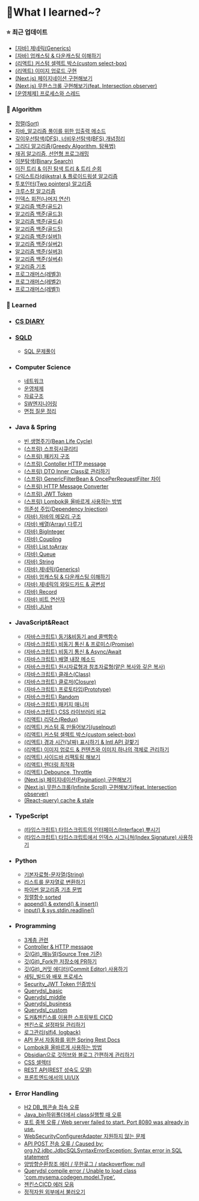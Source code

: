 # 📝What I learned~?

### ⭐ 최근 업데이트

- [\[자바\] 제네릭(Generics)](https://github.com/g4dalcom/dev_vault/blob/main/Studying/Java%26Spring/%EC%9E%90%EB%B0%94_%EC%A0%9C%EB%84%A4%EB%A6%AD(Generics).md)
- [\[자바\] 업캐스팅 & 다운캐스팅 이해하기](https://github.com/g4dalcom/dev_vault/blob/main/Studying/Java&Spring/%EC%9E%90%EB%B0%94_%EC%97%85%EC%BA%90%EC%8A%A4%ED%8C%85_%EB%8B%A4%EC%9A%B4%EC%BA%90%EC%8A%A4%ED%8C%85.md)
- [(리액트) 커스텀 셀렉트 박스(custom select-box)](Studying/JavaScript&React/리액트_커스텀_셀렉트박스(select_box).md)
- [(리액트) 이미지 업로드 구현](https://github.com/g4dalcom/dev_vault/blob/main/Studying/JavaScript%26React/%EB%A6%AC%EC%95%A1%ED%8A%B8_%EC%9D%B4%EB%AF%B8%EC%A7%80%EC%97%85%EB%A1%9C%EB%93%9C_(upload).md)
- [(Next.js) 페이지네이션 구현해보기](https://github.com/g4dalcom/dev_vault/blob/main/Studying/JavaScript%26React/Next.js_%ED%8E%98%EC%9D%B4%EC%A7%80%EB%84%A4%EC%9D%B4%EC%85%98(Pagination).md)
- [(Next.js) 무한스크롤 구현해보기(feat. Intersection observer)](https://github.com/g4dalcom/dev_vault/blob/main/Studying/JavaScript%26React/Next.js_%EB%AC%B4%ED%95%9C%EC%8A%A4%ED%81%AC%EB%A1%A4(Infinite_scroll)_IntersectionObserver.md)
- [\[운영체제\] 프로세스와 스레드](https://github.com/g4dalcom/dev_vault/blob/main/Studying/CS/%EC%9A%B4%EC%98%81%EC%B2%B4%EC%A0%9C/%ED%94%84%EB%A1%9C%EC%84%B8%EC%8A%A4(Process)%EC%99%80%20%20%EC%8A%A4%EB%A0%88%EB%93%9C(Thread).md)

### 🔎 Algorithm

- [정렬(Sort)](/Algorithm/정렬(Sort))
- [자바_알고리즘 풀이를 위한 입출력 메소드](/Algorithm/자바_알고리즘_풀이를_위한_입출력메소드.md)
- [깊이우선탐색(DFS), 너비우선탐색(BFS) 개념정리](/Algorithm/깊이우선탐색(DFS)_너비우선탐색(BFS)_개념정리.md)
- [그리디 알고리즘(Greedy Algorithm, 탐욕법)](/Algorithm/그리디_알고리즘(Greedy_Algorithm,_탐욕법).md)
- [재귀 알고리즘, 선언형 프로그래밍](/Algorithm/재귀_알고리즘_선언적프로그래밍.md)
- [이분탐색(Binary Search)](/Algorithm/이분_탐색(Binary_Search).md)
- [이진 트리 & 이진 탐색 트리 & 트리 순회](/Algorithm/이진트리_이진탐색_트리순회(Tree_Travelsal).md)
- [다익스트라(dijkstra) & 플로이드워셜 알고리즘](/Algorithm/다익스트라(dijkstra)_플로이드워셜_알고리즘.md)
- [투포인터(Two pointers) 알고리즘](/Algorithm/투포인터_알고리즘.md)
- [크루스칼 알고리즘](/Algorithm/크루스칼_알고리즘.md)
- [인덱스 회전(나머지 연산)](/Algorithm/인덱스_회전(나머지_연산).md)
- [알고리즘 백준(골드2)](/Algorithm/백준(골드2))
- [알고리즘 백준(골드3)](/Algorithm/백준(골드3))
- [알고리즘 백준(골드4)](/Algorithm/백준(골드4))
- [알고리즘 백준(골드5)](/Algorithm/백준(골드5))
- [알고리즘 백준(실버1)](/Algorithm/백준(실버1))
- [알고리즘 백준(실버2)](/Algorithm/백준(실버2))
- [알고리즘 백준(실버3)](/Algorithm/백준(실버3))
- [알고리즘 백준(실버4)](/Algorithm/백준(실버4))
- [알고리즘 기초](/Algorithm/기초)
- [프로그래머스(레벨3)](/Algorithm/프로그래머스(레벨3))
- [프로그래머스(레벨2)](/Algorithm/프로그래머스(레벨2))
- [프로그래머스(레벨1)](/Algorithm/프로그래머스(레벨1))


### 🔎 Learned

- ### [CS DIARY](/Studying/CS_DIARY)

- ### [SQLD](/Studying/SQLD)
	- [SQL 문제풀이](/Studying/SQLD/프로그래머스)

- ### Computer Science
	- [네트워크](Studying/CS/네트워크)
	- [운영체제](Studying/CS/운영체제)
	- [자료구조](Studying/CS/자료구조)
	- [SW엔지니어링](Studying/CS/SW엔지니어링)
	- [면접 질문 정리](Studying/CS/면접질문정리)


- ### Java & Spring
	- [빈 생명주기(Bean Life Cycle)](Studying/Java&Spring/빈_생명주기(Bean_Life_Cycle).md)
	- [(스프링) 스프링시큐리티](Studying/Java&Spring/스프링_스프링시큐리티_플로우.md)
	- [(스프링) 패키지 구조](Studying/Java&Spring/스프링_패키지_구조.md)
	- [(스프링) Contoller HTTP message](Studying/Java&Spring/스프링_Controller_HTTPmessage.md)
	- [(스프링) DTO Inner Class로 관리하기](Studying/Java&Spring/스프링_DTO_Inner_Class로_관리하기.md)
	- [(스프링) GenericFilterBean & OncePerRequestFilter 차이](Studying/Java&Spring/스프링_GenericFilterBean_OncePerRequestFilter.md)
	- [(스프링) HTTP Message Converter](Studying/Java&Spring/스프링_HTTP_Message_Converter.md)
	- [(스프링) JWT Token](Studying/Java&Spring/스프링_JWT_Token.md)
	- [(스프링) Lombok을 올바르게 사용하는 방법](Studying/Java&Spring/Lombok을_올바르게_사용하는_방법.md)
	- [의존성 주입(Dependency Injection)](Studying/Java&Spring/의존성_주입(DI).md)
	- [(자바) 자바의 메모리 구조](Studying/Java&Spring/자바_메모리_구조.md)
	- [(자바) 배열(Array) 다루기](Studying/Java&Spring/자바_배열(Array)_다루기.md)
	- [(자바) BigInteger](Studying/Java&Spring/자바_BigInteger.md)
	- [(자바) Coupling](Studying/Java&Spring/자바_Coupling.md)
	- [(자바) List toArray](Studying/Java&Spring/자바_List_toArray.md)
	- [(자바) Queue](Studying/Java&Spring/자바_Queue.md)
	- [(자바) String](Studying/Java&Spring/자바_String.md)
	- [(자바) 제네릭(Generics)](Studying/Java&Spring/자바_제네릭(Generics).md)
	- [(자바) 업캐스팅 & 다운캐스팅 이해하기](Studying/Java&Spring/자바_업캐스팅_다운캐스팅.md)
	- [(자바) 제네릭의 와일드카드 & 공변성](Studying/Java&Spring/자바_제네릭_와일드카드_공변.md)
	- [(자바) Record](Studying/Java&Spring/자바_record.md)
	- [(자바) 비트 연산자](Studying/Java&Spring/자바_비트연산자.md)
	- [(자바) JUnit](Studying/Java&Spring/자바_JUnit.md)


- ### JavaScript&React
	- [(자바스크립트) 동기&비동기 and 콜백함수](Studying/JavaScript&React/자바스크립트_동기&비동기_콜백함수.md)
	- [(자바스크립트) 비동기 통신 & 프로미스(Promise)](Studying/JavaScript&React/자바스크립트_비동기통신_Promise.md)
	- [(자바스크립트) 비동기 통신 & Async/Await](Studying/JavaScript&React/자바스크립트_비동기통신_Async_Await.md)
	- [(자바스크립트) 배열 내장 메소드](Studying/JavaScript&React/자바스크립트_배열내장메서드.md)
	- [(자바스크립트) 원시자료형과 참조자료형(얕은 복사와 깊은 복사)](Studying/JavaScript&React/자바스크립트_원시자료형과_참조자료형(얕은_복사와_깊은_복사).md)
	- [(자바스크립트) 클래스(Class)](Studying/JavaScript&React/자바스크립트_클래스.md)
	- [(자바스크립트) 클로저(Closure)](Studying/JavaScript&React/자바스크립트_클로저(Closure).md)
	- [(자바스크립트) 프로토타입(Prototype)](Studying/JavaScript&React/자바스크립트_프로토타입(Prototype).md)
	- [(자바스크립트) Random](Studying/JavaScript&React/자바스크립트_Random.md)
	- [(자바스크립트) 패키지 매니저](Studying/JavaScript&React/자바스크립트_패키지매니저.md)
	- [(자바스크립트) CSS 라이브러리 비교](Studying/JavaScript&React/자바스크립트_CSS라이브러리.md)
	- [(리액트) 리덕스(Redux)](Studying/JavaScript&React/리액트_리덕스(redux).md)
	- [(리액트) 커스텀 훅 만들어보기(useInput)](Studying/JavaScript&React/리액트_커스텀훅(useInput).md)
	- [(리액트) 커스텀 셀렉트 박스(custom select-box)](Studying/JavaScript&React/리액트_커스텀_셀렉트박스(select_box).md)
	- [(리액트) 경과 시간(날짜) 표시하기 & Intl API 겉핥기](Studying/JavaScript&React/리액트_경과시간표시_IntlAPI.md)
	- [(리액트) 이미지 업로드 & 컨텐츠와 이미지 하나의 객체로 관리하기](Studying/JavaScript&React/리액트_이미지업로드_(upload).md)
	- [(리액트) 사이드바 리팩토링 해보기](Studying/JavaScript&React/리액트_사이드바_리팩토링.md)
	- [(리액트) 렌더링 최적화](Studying/JavaScript&React/리액트_렌더링최적화.md)
	- [(리액트) Debounce, Throttle](Studying/JavaScript&React/리액트_Debounce_Throttle.md)
	- [(Next.js) 페이지네이션(Pagination) 구현해보기](Studying/JavaScript&React/Next.js_페이지네이션(Pagination).md)
	- [(Next.js) 무한스크롤(Infinite Scroll) 구현해보기(feat. Intersection observer)](Studying/JavaScript&React/Next.js_무한스크롤(Infinite_scroll)_IntersectionObserver.md)
	- [(React-query) cache & stale](Studying/JavaScript&React/리액트쿼리_cache_stale.md)


- ### TypeScript
	- [(타입스크립트) 타입스크립트의 인터페이스(Interface) 뿌시기](Studying/TypeScript/타입스크립트_인터페이스(Interface).md)
	- [(타입스크립트) 타입스크립트에서 인덱스 시그니쳐(Index Signature) 사용하기](Studying/TypeScript/타입스크립트_인덱스시그니쳐(index_signature).md)

- ### Python
	- [기본자료형-문자열(String)](Studying/Python/파이썬_기본자료형_문자열(String).md)
	- [리스트를 문자열로 변환하기](Studying/Python/파이썬_리스트를_문자열로_변환하기.md)
	- [파이썬 알고리즘 기초 문법](Studying/Python/파이썬_알고리즘_기초_문법(Input_split_map).md)
	- [정렬함수 sorted](Studying/Python/파이썬_정렬함수sorted.md)
	- [append() & extend() & insert()](Studying/Python/파이썬_append_extend_insert.md)
	- [input() & sys.stdin.readline()](Studying/Python/파이썬_input_sys.stdin.readline.md)


- ### Programming
	- [3계층 관련](자바_Coupling.md)
	- [Controller & HTTP message](스프링_Controller_HTTPmessage.md)
	- [깃(Git)\_매뉴얼(Source Tree 기준)](/Studying/Programming/깃_매뉴얼.md)
	- [깃(Git)\_Fork한 저장소에 PR하기](/Studying/Programming/깃_Fork한_저장소에_PR하기.md)
	- [깃(Git)\_커밋 에디터(Commit Editor) 사용하기](/Studying/Programming/커밋_에디터_사용하기.md)
	- [세팅_빌드와 배포 프로세스](/Studying/Programming/세팅_빌드및배포.md)
	- [Security_JWT Token 인증방식](/Studying/Programming/JWT토큰인증방식.md)
	- [Querydsl_basic](/Studying/Programming/Querydsl_basic.md)
	- [Querydsl_middle](/Studying/Programming/Querydsl_middle.md)
	- [Querydsl_business](/Studying/Programming/Querydsl_business.md)
	- [Querydsl_custom](/Studying/Programming/Querydsl_custom.md)
	- [도커&젠킨스를 이용한 스프링부트 CICD](/Studying/Programming/도커&젠킨스_스프링부트CICD.md)
	- [젠킨스로 설정파일 관리하기](/Studying/Programming/젠킨스로_설정파일_관리하기.md)
	- [로그관리(slfj4, logback)](/Studying/Programming/로그관리_SLFJ4_logback.md)
	- [API 문서 자동화를 위한 Spring Rest Docs](/Studying/Programming/Spring_Rest_Docs.md)
	- [Lombok을 올바르게 사용하는 방법](Lombok을_올바르게_사용하는_방법.md)
	- [Obsidian으로 깃허브와 블로그 간편하게 관리하기](/Studying/Programming/Obsidian설정.md)
	- [CSS 셀렉터](/Studying/Programming/CSS_Selector.md)
	- [REST API(REST 성숙도 모델)](/Studying/Programming/REST_API.md)
	- [프론트엔드에서의 UI/UX](/Studying/Programming/프론트엔드에서의_UIUX.md)



- ### Error Handling
	- [H2 DB_웹콘솔 접속 오류](/Studying/Errors/H2_웹콘솔_접속_오류.md)
	- [Java_bin하위폴더에서 class실행할 때 오류](/Studying/Errors/Java_bin하위폴더class실행오류.md)
	- [포트 중복 오류 / Web server failed to start. Port 8080 was already in use.](/Studying/Errors/Spring_ServerAlreadyInUse.md)
	- [WebSecurityConfigurerAdapter 지원하지 않는 문제](/Studying/Errors/WebSecurityConfigurerAdapter_지원하지_않는_문제.md)
	- [API POST 전송 오류 / Caused by: org.h2.jdbc.JdbcSQLSyntaxErrorException: Syntax error in SQL statement](/Studying/Errors/API_POST_전송오류.md)
	- [양방향순환참조 에러 / 무한로그 / stackoverflow: null](/Studying/Errors/양방향순환참조에러_stackoverflow.md)
	- [Querydsl compile error / Unable to load class 'com.mysema.codegen.model.Type'.](/Studying/Errors/Querydsl_compile_오류.md)
	- [젠킨스CICD 에러 모음](/Studying/Errors/JekinsCICD_ERROR.md)
	- [정적자원 외부에서 불러오기](/Studying/Errors/정적자원_외부에서_불러오기.md)



